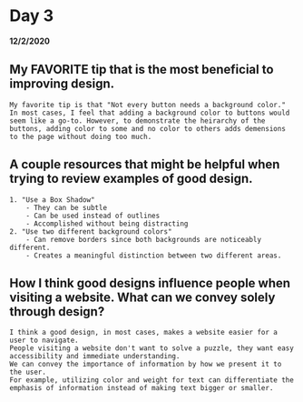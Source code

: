 # Day 3
__12/2/2020__

## My FAVORITE tip that is the most beneficial to improving design.
    My favorite tip is that "Not every button needs a background color." In most cases, I feel that adding a background color to buttons would seem like a go-to. However, to demonstrate the heirarchy of the buttons, adding color to some and no color to others adds demensions to the page without doing too much.

## A couple resources that might be helpful when trying to review examples of good design.
    1. "Use a Box Shadow"
        - They can be subtle
        - Can be used instead of outlines
        - Accomplished without being distracting
    2. "Use two different background colors"
        - Can remove borders since both backgrounds are noticeably different.
        - Creates a meaningful distinction between two different areas.

## How I think good designs influence people when visiting a website. What can we convey solely through design?
    I think a good design, in most cases, makes a website easier for a user to navigate. 
    People visiting a website don't want to solve a puzzle, they want easy accessibility and immediate understanding.
    We can convey the importance of information by how we present it to the user.
    For example, utilizing color and weight for text can differentiate the emphasis of information instead of making text bigger or smaller.
    
